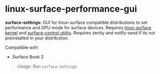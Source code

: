 # linux-surface-performance-gui

**surface-settings:** GUI for linux-surface compatible distributions to set performance and GPU mode
for surface devices. Requires [linux-surface kernel](https://github.com/linux-surface/linux-surface) and [surface-control utility](https://github.com/linux-surface/surface-control). Requires zenity and notify-send if its not preinstalled in your distribution.

Compatible with

* Surface Book 2

>*Usage:* Run `surface-settings`
